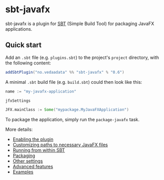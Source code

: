 # sbt-javafx

sbt-javafx is a plugin for [SBT](http://www.scala-sbt.org/) (Simple Build Tool) for packaging JavaFX applications.

## Quick start

Add an `.sbt` file (e.g. `plugins.sbt`) to the project's `project` directory, with the following content:  

```scala
addSbtPlugin("no.vedaadata" %% "sbt-javafx" % "0.6")
```

A minimal `.sbt` build file (e.g. `build.sbt`) could then look like this:

```scala
name := "my-javafx-application"

jfxSettings

JFX.mainClass := Some("mypackage.MyJavaFXApplication")
```

To package the application, simply run the `package-javafx` task.

More details:

* [Enabling the plugin](doc/enabling.md)
* [Customizing paths to necessary JavaFX files](doc/paths.md)
* [Running from within SBT](doc/running.md)
* [Packaging](doc/packaging.md)
* [Other settings](doc/other.md)
* [Advanced features](doc/advanced.md)
* [Examples](doc/examples.md)